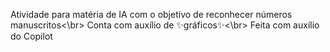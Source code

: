 Atividade para matéria de IA com o objetivo de reconhecer números manuscritos<\br>
Conta com auxílio de ✨gráficos✨<\br>
Feita com auxílio do Copilot
